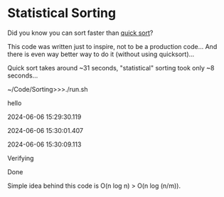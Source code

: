# Statistical Sorting

Did you know you can sort faster than [quick sort](https://en.wikipedia.org/wiki/Quicksort)?

This code was written just to inspire, not to be a production code... And there is even way better way to do it (without using quicksort)...

Quick sort takes around ~31 seconds, "statistical" sorting took only ~8 seconds...

~/Code/Sorting>>>./run.sh

hello

2024-06-06 15:29:30.119

2024-06-06 15:30:01.407

2024-06-06 15:30:09.113

Verifying

Done



Simple idea behind this code is O(n log n) > O(n log (n/m)).
